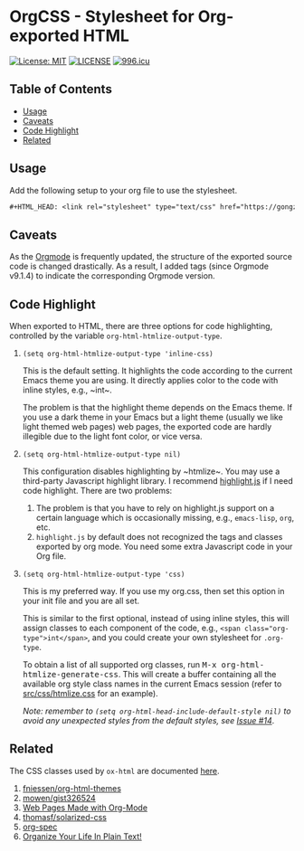 OrgCSS - Stylesheet for Org-exported HTML
=========================================

[![License: MIT](https://img.shields.io/badge/License-MIT-yellow.svg)](LICENSE.MIT) [![LICENSE](https://img.shields.io/badge/License-Anti%20996-blue.svg)](LICENSE.996ICU) [![996.icu](https://img.shields.io/badge/Link-996.icu-red.svg)](https://996.icu)

## Table of Contents

- [Usage](#usage)
- [Caveats](#caveats)
- [Code Highlight](#code-highlight)
- [Related](#related)

## Usage

Add the following setup to your org file to use the stylesheet.

```org
#+HTML_HEAD: <link rel="stylesheet" type="text/css" href="https://gongzhitaao.org/orgcss/org.css"/>
```

## Caveats

As the [Orgmode](http://orgmode.org/) is frequently updated, the structure of
the exported source code is changed drastically.  As a result, I added tags
(since Orgmode v9.1.4) to indicate the corresponding Orgmode version.

## Code Highlight

When exported to HTML, there are three options for code highlighting, controlled
by the variable `org-html-htmlize-output-type`.

1. `(setq org-html-htmlize-output-type 'inline-css)`

   This is the default setting.  It highlights the code according to the current
   Emacs theme you are using.  It directly applies color to the code with inline
   styles, e.g., ~<span style="color: 0x000000">int</span>~.

   The problem is that the highlight theme depends on the Emacs theme.  If you
   use a dark theme in your Emacs but a light theme (usually we like light
   themed web pages) web pages, the exported code are hardly illegible due to
   the light font color, or vice versa.

2. `(setq org-html-htmlize-output-type nil)`

   This configuration disables highlighting by ~htmlize~.  You may use a
   third-party Javascript highlight library.  I recommend [highlight.js](https://highlightjs.org/) if I
   need code highlight.  There are two problems:
   1. The problem is that you have to rely on highlight.js support on a certain
      language which is occasionally missing, e.g., `emacs-lisp`, `org`, etc.
   2. `highlight.js` by default does not recognized the tags and classes
      exported by org mode.  You need some extra Javascript code in your
      Org file.

3. `(setq org-html-htmlize-output-type 'css)`

    This is my preferred way.  If you use my org.css, then set this option in
    your init file and you are all set.

    This is similar to the first optional, instead of using inline styles, this
    will assign classes to each component of the code, e.g., `<span
    class="org-type">int</span>`, and you could create your own stylesheet for
    `.org-type`.

    To obtain a list of all supported org classes, run <kbd>M-x
    org-html-htmlize-generate-css</kbd>.  This will create a buffer containing
    all the available org style class names in the current Emacs session (refer
    to [src/css/htmlize.css](src/css/htmlize.css) for an example).

    *Note: remember to `(setq org-html-head-include-default-style nil)` to avoid
    any unexpected styles from the default styles, see [Issue #14](https://github.com/gongzhitaao/orgcss/issues/14)*.

## Related

The CSS classes used by `ox-html` are documented [here](http://orgmode.org/manual/CSS-support.html).

1. [fniessen/org-html-themes](https://github.com/fniessen/org-html-themes)
2. [mowen/gist326524](https://gist.github.com/mowen/326524)
3. [Web Pages Made with Org-Mode](http://orgmode.org/worg/org-web.html)
4. [thomasf/solarized-css](https://github.com/thomasf/solarized-css)
5. [org-spec](http://demo.thi.ng/org-spec/)
6. [Organize Your Life In Plain Text!](http://doc.norang.ca/org-mode.html)
